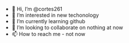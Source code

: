 - 👋 Hi, I’m @cortes261
- 👀 I’m interested in new techonology
- 🌱 I’m currently learning github
- 💞️ I’m looking to collaborate on nothing at now
- 📫 How to reach me - not now

<!---
cortes261/cortes261 is a ✨ special ✨ repository because its `README.md` (this file) appears on your GitHub profile.
You can click the Preview link to take a look at your changes.
--->
